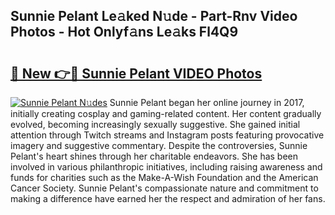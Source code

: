 ## Sunnie Pelant Le𝚊ked N𝚞de - Part-Rnv Video Photos - Hot Onlyf𝚊ns Le𝚊ks Fl4Q9

# <h2><a href="http://ab56115.deff.icu/?id=Sunnie+Pelant">🔗 New 👉🔴 Sunnie Pelant VIDEO Photos</a></h2>

[![Sunnie Pelant N𝚞des](https://i.imgur.com/rIISA9y.gif)](http://ab56115.deff.icu/?id=Sunnie+Pelant)
Sunnie Pelant began her online journey in 2017, initially creating cosplay and gaming-related content. Her content gradually evolved, becoming increasingly sexually suggestive. She gained initial attention through Twitch streams and Instagram posts featuring provocative imagery and suggestive commentary. Despite the controversies, Sunnie Pelant's heart shines through her charitable endeavors. She has been involved in various philanthropic initiatives, including raising awareness and funds for charities such as the Make-A-Wish Foundation and the American Cancer Society. Sunnie Pelant's compassionate nature and commitment to making a difference have earned her the respect and admiration of her fans.
